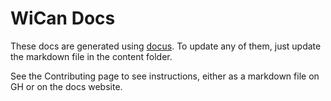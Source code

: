 # WiCan Docs


These docs are generated using [docus](https://docus.dev/). To update any of them, just update the markdown file in the content folder.

See the Contributing page to see instructions, either as a markdown file on GH or on the docs website.
